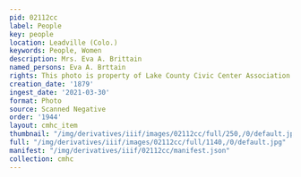 ```yaml
---
pid: 02112cc
label: People
key: people
location: Leadville (Colo.)
keywords: People, Women
description: Mrs. Eva A. Brittain
named_persons: Eva A. Brttain
rights: This photo is property of Lake County Civic Center Association.
creation_date: '1879'
ingest_date: '2021-03-30'
format: Photo
source: Scanned Negative
order: '1944'
layout: cmhc_item
thumbnail: "/img/derivatives/iiif/images/02112cc/full/250,/0/default.jpg"
full: "/img/derivatives/iiif/images/02112cc/full/1140,/0/default.jpg"
manifest: "/img/derivatives/iiif/02112cc/manifest.json"
collection: cmhc
---
```

